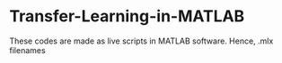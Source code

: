 # Transfer-Learning-in-MATLAB
These codes are made as live scripts in MATLAB software. Hence, .mlx filenames
